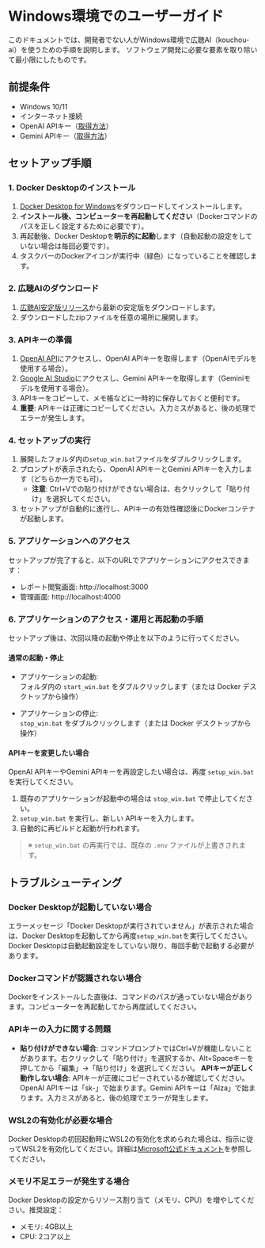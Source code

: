 # Windows環境でのユーザーガイド

このドキュメントでは、開発者でない人がWindows環境で広聴AI（kouchou-ai）を使うための手順を説明します。
ソフトウェア開発に必要な要素を取り除いて最小限にしたものです。

## 前提条件

- Windows 10/11
- インターネット接続
- OpenAI APIキー（[取得方法](https://platform.openai.com/api-keys)）
- Gemini APIキー（[取得方法](https://ai.google.dev/gemini-api/docs/api-key)）

## セットアップ手順

### 1. Docker Desktopのインストール

1. [Docker Desktop for Windows](https://www.docker.com/products/docker-desktop/)をダウンロードしてインストールします。
2. **インストール後、コンピューターを再起動してください**（Dockerコマンドのパスを正しく設定するために必要です）。
3. 再起動後、Docker Desktopを**明示的に起動**します（自動起動の設定をしていない場合は毎回必要です）。
4. タスクバーのDockerアイコンが実行中（緑色）になっていることを確認します。

### 2. 広聴AIのダウンロード

1. [広聴AI安定版リリース](https://github.com/digitaldemocracy2030/kouchou-ai/releases/latest)から最新の安定版をダウンロードします。
2. ダウンロードしたzipファイルを任意の場所に展開します。

### 3. APIキーの準備

1. [OpenAI API](https://platform.openai.com/api-keys)にアクセスし、OpenAI APIキーを取得します（OpenAIモデルを使用する場合）。
2. [Google AI Studio](https://ai.google.dev/gemini-api/docs/api-key)にアクセスし、Gemini APIキーを取得します（Geminiモデルを使用する場合）。
3. APIキーをコピーして、メモ帳などに一時的に保存しておくと便利です。
4. **重要**: APIキーは正確にコピーしてください。入力ミスがあると、後の処理でエラーが発生します。

### 4. セットアップの実行

1. 展開したフォルダ内の`setup_win.bat`ファイルをダブルクリックします。
2. プロンプトが表示されたら、OpenAI APIキーとGemini APIキーを入力します（どちらか一方でも可）。
   - **注意**: Ctrl+Vでの貼り付けができない場合は、右クリックして「貼り付け」を選択してください。
3. セットアップが自動的に進行し、APIキーの有効性確認後にDockerコンテナが起動します。

### 5. アプリケーションへのアクセス

セットアップが完了すると、以下のURLでアプリケーションにアクセスできます：

- レポート閲覧画面: http://localhost:3000
- 管理画面: http://localhost:4000

### 6. アプリケーションのアクセス・運用と再起動の手順

セットアップ後は、次回以降の起動や停止を以下のように行ってください。

#### 通常の起動・停止

- アプリケーションの起動:  
  フォルダ内の `start_win.bat` をダブルクリックします（または Docker デスクトップから操作）

- アプリケーションの停止:  
  `stop_win.bat` をダブルクリックします（または Docker デスクトップから操作）

#### APIキーを変更したい場合

OpenAI APIキーやGemini APIキーを再設定したい場合は、再度 `setup_win.bat` を実行してください。

1. 既存のアプリケーションが起動中の場合は `stop_win.bat` で停止してください。  
2. `setup_win.bat` を実行し、新しい APIキーを入力します。
3. 自動的に再ビルドと起動が行われます。

> ※ `setup_win.bat` の再実行では、既存の `.env` ファイルが上書きされます。

## トラブルシューティング

### Docker Desktopが起動していない場合

エラーメッセージ「Docker Desktopが実行されていません」が表示された場合は、Docker Desktopを起動してから再度`setup_win.bat`を実行してください。Docker Desktopは自動起動設定をしていない限り、毎回手動で起動する必要があります。

### Dockerコマンドが認識されない場合

Dockerをインストールした直後は、コマンドのパスが通っていない場合があります。コンピューターを再起動してから再度試してください。

### APIキーの入力に関する問題

- **貼り付けができない場合**: コマンドプロンプトではCtrl+Vが機能しないことがあります。右クリックして「貼り付け」を選択するか、Alt+Spaceキーを押してから「編集」→「貼り付け」を選択してください。
**APIキーが正しく動作しない場合**: APIキーが正確にコピーされているか確認してください。OpenAI APIキーは「sk-」で始まります。Gemini APIキーは「AIza」で始まります。入力ミスがあると、後の処理でエラーが発生します。

### WSL2の有効化が必要な場合

Docker Desktopの初回起動時にWSL2の有効化を求められた場合は、指示に従ってWSL2を有効化してください。詳細は[Microsoft公式ドキュメント](https://learn.microsoft.com/ja-jp/windows/wsl/install)を参照してください。

### メモリ不足エラーが発生する場合

Docker Desktopの設定からリソース割り当て（メモリ、CPU）を増やしてください。推奨設定：

- メモリ: 4GB以上
- CPU: 2コア以上
